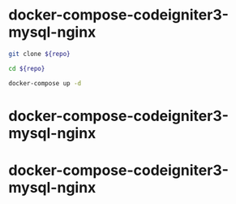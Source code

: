 # docker-compose-codeigniter3-mysql-nginx

```bash
git clone ${repo}
```

```bash
cd ${repo}
```

```bash
docker-compose up -d
```
# docker-compose-codeigniter3-mysql-nginx
# docker-compose-codeigniter3-mysql-nginx

